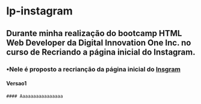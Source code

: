 # lp-instagram
 
## Durante minha realização do bootcamp HTML Web Developer da Digital Innovation One Inc. no curso de Recriando a página inicial do Instagram.
### •Nele é proposto a recrianção da página inicial do [Insgram](https://www.instagram.com/)

#### Versao1
    #### Aaaaaaaaaaaaaaaa

